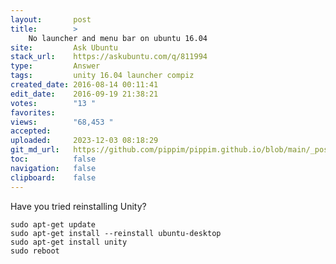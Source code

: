 ```yaml
---
layout:       post
title:        >
    No launcher and menu bar on ubuntu 16.04
site:         Ask Ubuntu
stack_url:    https://askubuntu.com/q/811994
type:         Answer
tags:         unity 16.04 launcher compiz
created_date: 2016-08-14 00:11:41
edit_date:    2016-09-19 21:38:21
votes:        "13 "
favorites:    
views:        "68,453 "
accepted:     
uploaded:     2023-12-03 08:18:29
git_md_url:   https://github.com/pippim/pippim.github.io/blob/main/_posts/2016/2016-08-14-No-launcher-and-menu-bar-on-ubuntu-16.04.md
toc:          false
navigation:   false
clipboard:    false
---
```


Have you tried reinstalling Unity?

``` 
sudo apt-get update
sudo apt-get install --reinstall ubuntu-desktop
sudo apt-get install unity
sudo reboot
```
